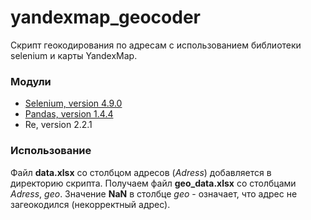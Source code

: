 # yandexmap_geocoder
Cкрипт геокодирования по адресам c использованием библиотеки selenium и карты YandexMap.

### Модули
- [Selenium, version 4.9.0](https://www.selenium.dev/)
- [Pandas, version 1.4.4](https://pandas.pydata.org/)
- Re, version 2.2.1

### Использование
Файл **data.xlsx** со столбцом адресов (_Adress_) добавляется в директорию скрипта.
Получаем файл **geo_data.xlsx** со столбцами _Adress_, _geo_.
Значение __NaN__ в столбце _geo_ - означает, что адрес не загеокодился (некорректный адрес).





